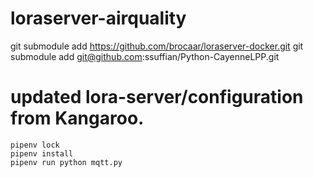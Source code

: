 # loraserver-airquality

git submodule add https://github.com/brocaar/loraserver-docker.git
git submodule add git@github.com:ssuffian/Python-CayenneLPP.git

# updated lora-server/configuration from Kangaroo.

    pipenv lock
    pipenv install
    pipenv run python mqtt.py
